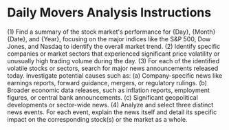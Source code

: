 # Daily Movers Analysis Instructions

(1) Find a summary of the stock market's performance for {Day}, {Month} {Date}, and {Year}, focusing on the major indices like the S&P 500, Dow Jones, and Nasdaq to identify the overall market trend.
(2) Identify specific companies or market sectors that experienced significant price volatility or unusually high trading volume during the day.
(3) For each of the identified volatile stocks or sectors, search for major news announcements released today. Investigate potential causes such as:
(a) Company-specific news like earnings reports, forward guidance, mergers, or regulatory rulings.
(b) Broader economic data releases, such as inflation reports, employment figures, or central bank announcements.
(c) Significant geopolitical developments or sector-wide news.
(4) Analyze and select three distinct news events. For each event, explain the news itself and detail its specific impact on the corresponding stock(s) or the market as a whole.
